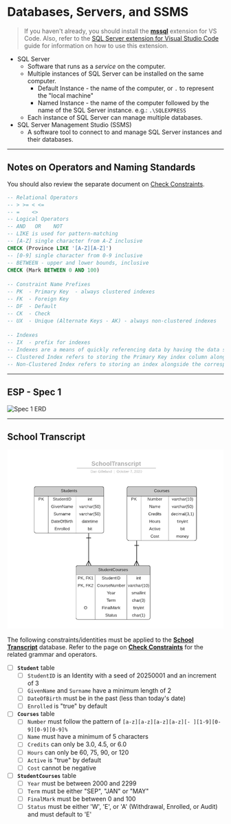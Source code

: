 # Databases, Servers, and SSMS

> If you haven't already, you should install the [**mssql**](https://marketplace.visualstudio.com/items?itemName=ms-mssql.mssql) extension for VS Code. Also, refer to the [SQL Server extension for Visual Studio Code](https://learn.microsoft.com/en-us/sql/tools/visual-studio-code/sql-server-develop-use-vscode?view=sql-server-ver16) guide for information on how to use this extension.

- SQL Server
  - Software that runs as a *service* on the computer.
  - Multiple instances of SQL Server can be installed on the same computer.
    - Default Instance - the name of the computer, or `.` to represent the "local machine"
    - Named Instance - the name of the computer followed by the name of the SQL Server instance. e.g.: `.\SQLEXPRESS`
  - Each instance of SQL Server can manage multiple databases.
- SQL Server Management Studio (SSMS)
  - A software tool to connect to and manage SQL Server instances and their databases.

----

## Notes on Operators and Naming Standards

You should also review the separate document on [Check Constraints](./CHECK-Constraints.md).

```sql
-- Relational Operators
-- > >= < <=
-- =    <>
-- Logical Operators
-- AND   OR    NOT
-- LIKE is used for pattern-matching
-- [A-Z] single character from A-Z inclusive
CHECK (Province LIKE '[A-Z][A-Z]')
-- [0-9] single character from 0-9 inclusive
-- BETWEEN - upper and lower bounds, inclusive
CHECK (Mark BETWEEN 0 AND 100)

-- Constraint Name Prefixes
-- PK  - Primary Key  - always clustered indexes
-- FK  - Foreign Key
-- DF  - Default
-- CK  - Check
-- UX  - Unique (Alternate Keys - AK) - always non-clustered indexes

-- Indexes
-- IX  - prefix for indexes
-- Indexes are a means of quickly referencing data by having the data sorted by the index.
-- Clustered Index refers to storing the Primary Key index column alongside the rest of the column data for the row.
-- Non-Clustered Index refers to storing an index alongside the corresponding PK index
```

----

## ESP - Spec 1

![Spec 1 ERD](./ESP-PhysicalERD-Spec-1.png)

----

## School Transcript

![ERD](./SchoolTranscript.png)

The following constraints/identities must be applied to the [**School Transcript**](./SchoolTranscript.sql) database. Refer to the page on [**Check Constraints**](CHECK-Constraints.md) for the related grammar and operators.

- [ ] **`Student`** table
  - [ ] `StudentID` is an Identity with a seed of 20250001 and an increment of 3
  - [ ] `GivenName` and `Surname` have a minimum length of 2
  - [ ] `DateOfBirth` must be in the past (less than today's date)
  - [ ] `Enrolled` is "true" by default
- [ ] **`Courses`** table
  - [ ] `Number` must follow the pattern of `[a-z][a-z][a-z][a-z][- ][1-9][0-9][0-9][0-9]%`
  - [ ] `Name` must have a minimum of 5 characters
  - [ ] `Credits` can only be 3.0, 4.5, or 6.0
  - [ ] `Hours` can only be 60, 75, 90, or 120
  - [ ] `Active` is "true" by default
  - [ ] `Cost` cannot be negative
- [ ] **`StudentCourses`** table
  - [ ] `Year` must be between 2000 and 2299
  - [ ] `Term` must be either "SEP", "JAN" or "MAY"
  - [ ] `FinalMark` must be between 0 and 100
  - [ ] `Status` must be either 'W', 'E', or 'A' (Withdrawal, Enrolled, or Audit) and must default to 'E'
